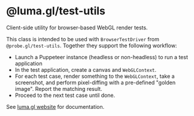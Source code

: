 # @luma.gl/test-utils

Client-side utility for browser-based WebGL render tests.

This class is intended to be used with `BrowserTestDriver` from `@probe.gl/test-utils`. Together they support the following workflow:

- Launch a Puppeteer instance (headless or non-headless) to run a test application
- In the test application, create a canvas and `WebGLContext`.
- For each test case, render something to the `WebGLContext`, take a screenshot, and perform pixel-diffing with a pre-defined "golden image". Report the matching result.
- Proceed to the next test case until done.

See [luma.gl website](http://luma.gl) for documentation.
